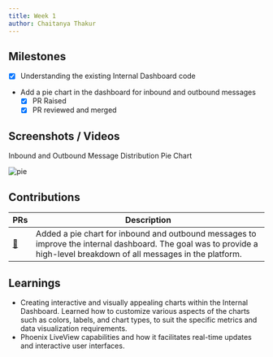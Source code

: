 ```yaml
---
title: Week 1
author: Chaitanya Thakur
---
```


## Milestones

- [x] Understanding the existing Internal Dashboard code
- Add a pie chart in the dashboard for inbound and outbound messages
  - [x] PR Raised
  - [x] PR reviewed and merged

## Screenshots / Videos

Inbound and Outbound Message Distribution Pie Chart

![pie](https://github.com/glific/glific/assets/56156988/9009afb7-0539-40bc-afaa-0814223cf1bf)

## Contributions

| PRs                                              | Description                                                                                                                                                            |
| ------------------------------------------------ | ---------------------------------------------------------------------------------------------------------------------------------------------------------------------- |
| [🔗](https://github.com/glific/glific/pull/2887) | Added a pie chart for inbound and outbound messages to improve the internal dashboard. The goal was to provide a high-level breakdown of all messages in the platform. |

## Learnings

- Creating interactive and visually appealing charts within the Internal Dashboard. Learned how to customize various aspects of the charts such as colors, labels, and chart types, to suit the specific metrics and data visualization requirements.
- Phoenix LiveView capabilities and how it facilitates real-time updates and interactive user interfaces.
